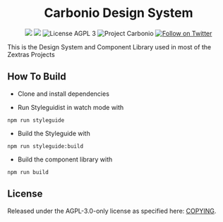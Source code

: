 <!--
SPDX-FileCopyrightText: 2021 2022 Zextras <https://www.zextras.com>

SPDX-License-Identifier: AGPL-3.0-only
-->
<div align="center">
  <h1>Carbonio Design System</h1>
</div>

<p align="center">
  <a href="https://github.com/zextras/carbonio-design-system/graphs/contributors" alt="Contributors">
  <img src="https://img.shields.io/github/contributors/zextras/carbonio-design-system" /></a>
  <a href="https://github.com/zextras/carbonio-design-system/pulse" alt="Activity">
  <img src="https://img.shields.io/github/commit-activity/m/zextras/carbonio-design-system" /></a>
  <img src="https://img.shields.io/badge/license-AGPL%203-green" alt="License AGPL 3">
  <img src="https://img.shields.io/badge/project-carbonio-informational" alt="Project Carbonio">
  <a href="https://twitter.com/intent/follow?screen_name=zextras">
  <img src="https://img.shields.io/twitter/follow/zextras?style=social&logo=twitter" alt="Follow on Twitter"></a>
</p>

This is the Design System and Component Library used in most of the Zextras Projects

<h2>How To Build</h2>

- Clone and install dependencies

- Run Styleguidist in watch mode with
```
npm run styleguide
```

- Build the Styleguide with
```
npm run styleguide:build
```

- Build the component library with
```
npm run build
```

<h2>License</h2>

Released under the AGPL-3.0-only license as specified here: [COPYING](COPYING).
